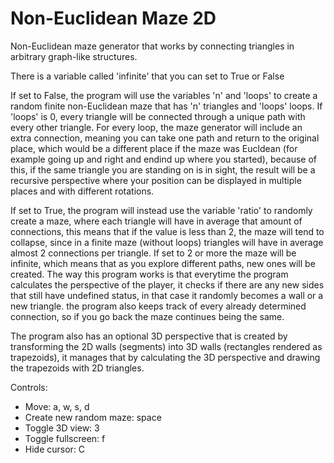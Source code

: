 # Non-Euclidean Maze 2D
Non-Euclidean maze generator that works by connecting triangles in arbitrary graph-like structures.

There is a variable called 'infinite' that you can set to True or False

If set to False, the program will use the variables 'n' and 'loops' to create a random finite non-Euclidean maze that has 'n' triangles and 'loops' loops.
If 'loops' is 0, every triangle will be connected through a unique path with every other triangle.
For every loop, the maze generator will include an extra connection, meaning you can take one path and return to the original place, which would be a different place if the maze was Eucldean (for example going up and right and endind up where you started), because of this, if the same triangle you are standing on is in sight, the result will be a recursive perspective where your position can be displayed in multiple places and with different rotations.

If set to True, the program will instead use the variable 'ratio' to randomly create a maze, where each triangle will have in average that amount of connections, this means that if the value is less than 2, the maze will tend to collapse, since in a finite maze (without loops) triangles will have in average almost 2 connections per triangle.
If set to 2 or more the maze will be infinite, which means that as you explore different paths, new ones will be created.
The way this program works is that everytime the program calculates the perspective of the player, it checks if there are any new sides that still have undefined status, in that case it randomly becomes a wall or a new triangle. the program also keeps track of every already determined connection, so if you go back the maze continues being the same.

The program also has an optional 3D perspective that is created by transforming the 2D walls (segments) into 3D walls (rectangles rendered as trapezoids), it manages that by calculating the 3D perspective and drawing the trapezoids with 2D triangles.

Controls:
* Move: a, w, s, d
* Create new random maze: space
* Toggle 3D view: 3
* Toggle fullscreen: f
* Hide cursor: C
